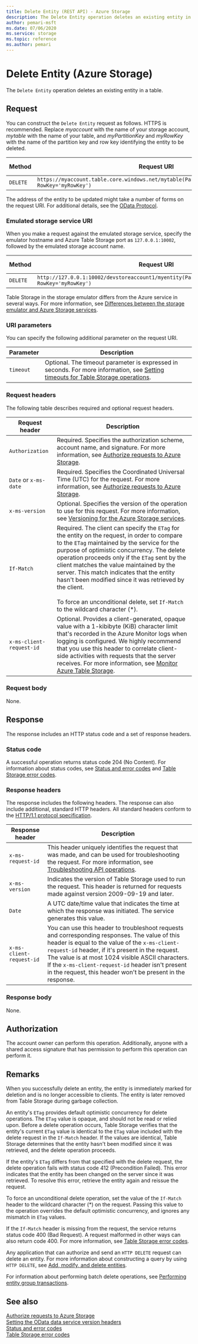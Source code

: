 ```yaml
---
title: Delete Entity (REST API) - Azure Storage
description: The Delete Entity operation deletes an existing entity in a table.
author: pemari-msft
ms.date: 07/06/2020
ms.service: storage
ms.topic: reference
ms.author: pemari
---
```


# Delete Entity (Azure Storage)

The `Delete Entity` operation deletes an existing entity in a table.  
  
## Request  

You can construct the `Delete Entity` request as follows. HTTPS is recommended. Replace *myaccount* with the name of your storage account, *mytable* with the name of your table, and *myPartitionKey* and *myRowKey* with the name of the partition key and row key identifying the entity to be deleted.
  
|Method|Request URI|HTTP version|  
|------------|-----------------|------------------|  
|`DELETE`|`https://myaccount.table.core.windows.net/mytable(PartitionKey='myPartitionKey', RowKey='myRowKey')`|HTTP/1.1|  
  
The address of the entity to be updated might take a number of forms on the request URI. For additional details, see the [OData Protocol](https://www.odata.org/).  
  
### Emulated storage service URI  

When you make a request against the emulated storage service, specify the emulator hostname and Azure Table Storage port as `127.0.0.1:10002`, followed by the emulated storage account name. 
  
|Method|Request URI|HTTP version|  
|------------|-----------------|------------------|  
|`DELETE`|`http://127.0.0.1:10002/devstoreaccount1/myentity(PartitionKey='myPartitionKey', RowKey='myRowKey')`|HTTP/1.1|  
  
Table Storage in the storage emulator differs from the Azure service in several ways. For more information, see [Differences between the storage emulator and Azure Storage services](/azure/storage/storage-use-emulator#differences-between-the-storage-emulator-and-azure-storage).  
  
### URI parameters
  
You can specify the following additional parameter on the request URI.  

|Parameter|Description|
|---------|-----------|
|`timeout`|Optional. The timeout parameter is expressed in seconds. For more information, see [Setting timeouts for Table Storage operations](Setting-Timeouts-for-Table-Service-Operations.md).| 
  
### Request headers  

The following table describes required and optional request headers.  
  
|Request header|Description|  
|--------------------|-----------------|  
|`Authorization`|Required. Specifies the authorization scheme, account name, and signature. For more information, see [Authorize requests to Azure Storage](authorize-requests-to-azure-storage.md).|  
|`Date` or `x-ms-date`|Required. Specifies the Coordinated Universal Time (UTC) for the request. For more information, see [Authorize requests to Azure Storage](authorize-requests-to-azure-storage.md).|  
|`x-ms-version`|Optional. Specifies the version of the operation to use for this request. For more information, see [Versioning for the Azure Storage services](Versioning-for-the-Azure-Storage-Services.md).|  
|`If-Match`|Required. The client can specify the `ETag` for the entity on the request, in order to compare to the `ETag` maintained by the service for the purpose of optimistic concurrency. The delete operation proceeds only if the `ETag` sent by the client matches the value maintained by the server. This match indicates that the entity hasn't been modified since it was retrieved by the client.<br /><br /> To force an unconditional delete, set `If-Match` to the wildcard character (*).|  
|`x-ms-client-request-id`|Optional. Provides a client-generated, opaque value with a 1-kibibyte (KiB) character limit that's recorded in the Azure Monitor logs when logging is configured. We highly recommend that you use this header to correlate client-side activities with requests that the server receives. For more information, see [Monitor Azure Table Storage](/azure/storage/tables/monitor-table-storage).|  
  
### Request body  

None.  
  
## Response  

The response includes an HTTP status code and a set of response headers.  
  
### Status code  

A successful operation returns status code 204 (No Content). For information about status codes, see [Status and error codes](Status-and-Error-Codes2.md) and [Table Storage error codes](Table-Service-Error-Codes.md).  
  
### Response headers  

The response includes the following headers. The response can also include additional, standard HTTP headers. All standard headers conform to the [HTTP/1.1 protocol specification](https://go.microsoft.com/fwlink/?linkid=150478).  
  
|Response header|Description|  
|---------------------|-----------------|  
|`x-ms-request-id`|This header uniquely identifies the request that was made, and can be used for troubleshooting the request. For more information, see [Troubleshooting API operations](Troubleshooting-API-Operations.md).|  
|`x-ms-version`|Indicates the version of Table Storage used to run the request. This header is returned for requests made against version 2009-09-19 and later.|  
|`Date`|A UTC date/time value that indicates the time at which the response was initiated. The service generates this value.|  
|`x-ms-client-request-id`|You can use this header to troubleshoot requests and corresponding responses. The value of this header is equal to the value of the `x-ms-client-request-id` header, if it's present in the request. The value is at most 1024 visible ASCII characters. If the `x-ms-client-request-id` header isn't present in the request, this header won't be present in the response.|  
  
### Response body  

None.  
  
## Authorization  

The account owner can perform this operation. Additionally, anyone with a shared access signature that has permission to perform this operation can perform it.  
  
## Remarks  

When you successfully delete an entity, the entity is immediately marked for deletion and is no longer accessible to clients. The entity is later removed from Table Storage during garbage collection.  
  
An entity's `ETag` provides default optimistic concurrency for delete operations. The `ETag` value is opaque, and should not be read or relied upon. Before a delete operation occurs, Table Storage verifies that the entity's current `ETag` value is identical to the `ETag` value included with the delete request in the `If-Match` header. If the values are identical, Table Storage determines that the entity hasn't been modified since it was retrieved, and the delete operation proceeds.  
  
If the entity's `ETag` differs from that specified with the delete request, the delete operation fails with status code 412 (Precondition Failed). This error indicates that the entity has been changed on the server since it was retrieved. To resolve this error, retrieve the entity again and reissue the request.  
  
To force an unconditional delete operation, set the value of the `If-Match` header to the wildcard character (*) on the request. Passing this value to the operation overrides the default optimistic concurrency, and ignores any mismatch in `ETag` values.  
  
If the `If-Match` header is missing from the request, the service returns status code 400 (Bad Request). A request malformed in other ways can also return code 400. For more information, see [Table Storage error codes](Table-Service-Error-Codes.md).  
  
Any application that can authorize and send an `HTTP DELETE` request can delete an entity. For more information about constructing a query by using `HTTP DELETE`, see [Add, modify, and delete entities](/dotnet/framework/data/wcf/how-to-add-modify-and-delete-entities-wcf-data-services).  
  
For information about performing batch delete operations, see [Performing entity group transactions](Performing-Entity-Group-Transactions.md).  
  
## See also  

[Authorize requests to Azure Storage](authorize-requests-to-azure-storage.md)   
[Setting the OData data service version headers](Setting-the-OData-Data-Service-Version-Headers.md)   
[Status and error codes](Status-and-Error-Codes2.md)   
[Table Storage error codes](Table-Service-Error-Codes.md)